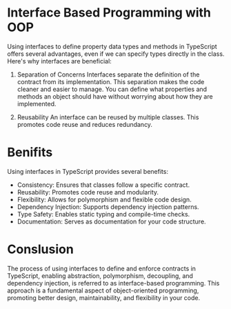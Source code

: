 # Interface Based Programming with OOP
Using interfaces to define property data types and methods in TypeScript offers several advantages, even if we can specify types directly in the class. Here's why interfaces are beneficial:

1. Separation of Concerns
Interfaces separate the definition of the contract from its implementation. This separation makes the code cleaner and easier to manage. You can define what properties and methods an object should have without worrying about how they are implemented.

2. Reusability
An interface can be reused by multiple classes. This promotes code reuse and reduces redundancy.

# Benifits
Using interfaces in TypeScript provides several benefits:

- Consistency: Ensures that classes follow a specific contract.
- Reusability: Promotes code reuse and modularity.
- Flexibility: Allows for polymorphism and flexible code design.
- Dependency Injection: Supports dependency injection patterns.
- Type Safety: Enables static typing and compile-time checks.
- Documentation: Serves as documentation for your code structure.

# Conslusion
The process of using interfaces to define and enforce contracts in TypeScript, enabling abstraction, polymorphism, decoupling, and dependency injection, is referred to as interface-based programming. This approach is a fundamental aspect of object-oriented programming, promoting better design, maintainability, and flexibility in your code.